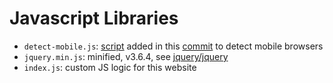 # Javascript Libraries

- `detect-mobile.js`: [script](http://detectmobilebrowser.com/) added in this [commit](https://github.com/izzygomez/izzygomez.github.io/commit/bdb242ba96a56b7eb4b3c33c2c5dd612b87083f4) to detect mobile browsers
- `jquery.min.js`: minified, v3.6.4, see [jquery/jquery](https://github.com/jquery/jquery)
- `index.js`: custom JS logic for this website
